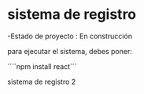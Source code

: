 <h1> sistema de registro</h1>

-Estado de proyecto : En construcción

para ejecutar el sistema, debes poner:

´´´´npm install react´´´

sistema de registro 2
